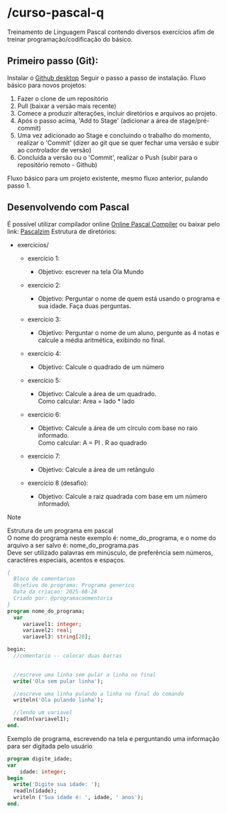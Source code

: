 # /curso-pascal-q
Treinamento de Linguagem Pascal contendo diversos exercícios afim de treinar programação/codificação do básico.

## Primeiro passo (Git):
Instalar o [Github desktop](https://github.com/apps/desktop) 
Seguir o passo a passo de instalação.
Fluxo básico para novos projetos:
1. Fazer o clone de um repositório
2. Pull (baixar a versão mais recente)
3. Comece a produzir alterações, incluir diretórios e arquivos ao projeto.
4. Após o passo acima, 'Add to Stage' (adicionar a área de stage/pré-commit)
5. Uma vez adicionado ao Stage e concluindo o trabalho do momento, realizar o 'Commit' (dizer ao git que se quer fechar uma versão e subir ao controlador de versão)
6. Concluída a versão ou o 'Commit', realizar o Push (subir para o repositório remoto - Github)

Fluxo básico para um projeto existente, mesmo fluxo anterior, pulando passo 1.


## Desenvolvendo com Pascal
É possível utilizar compilador online [Online Pascal Compiler](https://www.onlinegdb.com/online_pascal_compiler) ou baixar pelo link: [Pascalzim](https://drive.google.com/file/d/1dzpru5y7vw3fbXKfvZj0aMTPL0-iXx9M/view?usp=sharing) 
Estrutura de diretórios:
- exercicios/
  - exercício 1: 
    - Objetivo: escrever na tela Ola Mundo

  - exercício 2:
    - Objetivo: Perguntar o nome de quem está usando o programa e sua idade. Faça duas perguntas.

  - exercício 3: 
    - Objetivo: Perguntar o nome de um aluno, pergunte as 4 notas e calcule a média aritmética, exibindo no final.

  - exercício 4: 
    - Objetivo: Calcule o quadrado de um número

  - exercício 5: 
    - Objetivo: Calcule a área de um quadrado.\
    Como calcular: Area = lado * lado

  - exercício 6:
    - Objetivo: Calcule a área de um círculo com base no raio informado. \
    Como calcular: A = PI . R ao quadrado

  - exercício 7: 
    - Objetivo: Calcule a área de um retângulo

  - exercício 8 (desafio): 
    - Objetivo: Calcule a raiz quadrada com base em um número informado\

> [!NOTE]
> Estrutura de um programa em pascal\
> O nome do programa neste exemplo é: nome_do_programa, e o nome do arquivo a ser salvo é: nome_do_programa.pas\
> Deve ser utilizado palavras em minúsculo, de preferência sem números, caractéres especiais, acentos e espaços.


```pascal
{
  Bloco de comentarios
  Objetivo do programa: Programa generico
  Data da criacao: 2025-08-28
  Criado por: @programacaomentoria
}  
program nome_do_programa;
  var
     variavel1: integer;
     variavel2: real;
     variavel3: string[20];

begin:
  //comentario -- colocar duas barras
  

  //escreve uma linha sem pular a linha no final
  write('Ola sem pular linha');

  //escreve uma linha pulando a linha no final do comando
  writeln('Ola pulando linha');

  //lendo um variavel
  readln(variavel1);
end.
```

Exemplo de programa, escrevendo na tela e perguntando uma informação para ser digitada pelo usuário
```pascal
program digite_idade;
var
    idade: integer;
begin
  write('Digite sua idade: ');
  readln(idade);
  writeln ('Sua idade é: ', idade, ' anos');
end.
```
